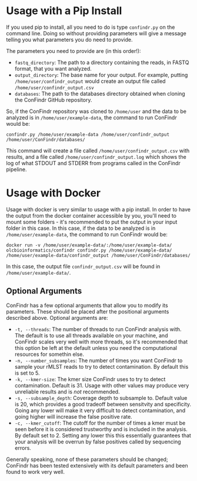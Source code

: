 # Usage with a Pip Install

If you used pip to install, all you need to do is type `confindr.py` on the command line. Doing so without providing parameters will give a message telling you what parameters you do need to provide.

The parameters you need to provide are (in this order!):

- `fastq_directory`: The path to a directory containing the reads, in FASTQ format, that you want analyzed.
- `output_directory`: The base name for your output. For example, putting `/home/user/confindr_output` would create an output file called `/home/user/confindr_output.csv`
- `databases`: The path to the databases directory obtained when cloning the ConFindr GitHub repository.

So, if the ConFindr repository was cloned to `/home/user` and the data to be analyzed is in `/home/user/example-data`, the command to run ConFindr would be:

`confindr.py /home/user/example-data /home/user/confindr_output /home/user/ConFindr/databases/`

This command will create a file called `/home/user/confindr_output.csv` with results, and a file called `/home/user/confindr_output.log` which shows the log of what STDOUT and STDERR from programs called
in the ConFindr pipeline.

# Usage with Docker

Usage with docker is very similar to usage with a pip install. In order to have the output from the docker container accessible by you, you'll need to mount some folders - it's recommended to put the output in your input folder in this case. In this case, if the data to be analyzed is in `/home/user/example-data`, the command to run ConFindr would be:

`docker run -v /home/user/example-data/:/home/user/example-data/ olcbioinformatics/confindr confindr.py /home/user/example-data/ /home/user/example-data/confindr_output /home/user/ConFindr/databases/` 

In this case, the output file `confindr_output.csv` will be found in `/home/user/example-data/`.

## Optional Arguments

ConFindr has a few optional arguments that allow you to modify its parameters. These should be placed after the positional arguments described above. Optional arguments are:

- `-t, --threads`: The number of threads to run ConFindr analysis with. The default is to use all threads available on your machine, and ConFindr scales very well with more threads, so it's recommended that this option be left at the default unless you need the computational resources for somethin else.
- `-n, --number_subsamples`: The number of times you want ConFindr to sample your rMLST reads to try to detect contamination. By default this is set to 5.
- `-k, --kmer-size`: The kmer size ConFindr uses to try to detect contamination. Default is 31. Usage with other values may produce very unreliable results and is _not_ recommended.
- `-s, --subsample_depth`: Coverage depth to subsample to. Default value is 20, which provides a good tradeoff between sensitvity and specificity. Going any lower will make it very difficult to detect contamination, and going higher will increase the false positive rate.
- `-c, --kmer_cutoff`: The cutoff for the number of times a kmer must be seen before it is considered trustworthy and is included in the analysis. By default set to 2. Setting any lower this this essentially guarantees that your analysis will be overrun by false positives called by sequencing errors.

Generally speaking, none of these parameters should be changed; ConFindr has been tested extensively with its default parameters and been found to work very well. 


